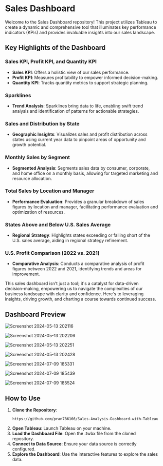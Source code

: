 # Sales Dashboard

Welcome to the Sales Dashboard repository! This project utilizes Tableau to create a dynamic and comprehensive tool that illuminates key performance indicators (KPIs) and provides invaluable insights into our sales landscape.

## Key Highlights of the Dashboard

### Sales KPI, Profit KPI, and Quantity KPI
- **Sales KPI**: Offers a holistic view of our sales performance.
- **Profit KPI**: Measures profitability to empower informed decision-making.
- **Quantity KPI**: Tracks quantity metrics to support strategic planning.

### Sparklines
- **Trend Analysis**: Sparklines bring data to life, enabling swift trend analysis and identification of patterns for actionable strategies.

### Sales and Distribution by State
- **Geographic Insights**: Visualizes sales and profit distribution across states using current year data to pinpoint areas of opportunity and growth potential.

### Monthly Sales by Segment
- **Segmented Analysis**: Segments sales data by consumer, corporate, and home office on a monthly basis, allowing for targeted marketing and resource allocation.

### Total Sales by Location and Manager
- **Performance Evaluation**: Provides a granular breakdown of sales figures by location and manager, facilitating performance evaluation and optimization of resources.

### States Above and Below U.S. Sales Average
- **Regional Strategy**: Highlights states exceeding or falling short of the U.S. sales average, aiding in regional strategy refinement.

### U.S. Profit Comparison (2022 vs. 2021)
- **Comparative Analysis**: Conducts a comparative analysis of profit figures between 2022 and 2021, identifying trends and areas for improvement.

This sales dashboard isn't just a tool; it's a catalyst for data-driven decision-making, empowering us to navigate the complexities of our business landscape with clarity and confidence. Here's to leveraging insights, driving growth, and charting a course towards continued success.

## Dashboard Preview

![Screenshot 2024-05-13 202116](https://github.com/pran786166/Sales-Analysis-Dashboard-with-Tableau/assets/123820058/893475d5-d82b-444d-a95f-55ffbed91a13)

![Screenshot 2024-05-13 202206](https://github.com/pran786166/Sales-Analysis-Dashboard-with-Tableau/assets/123820058/b8619423-3f3b-480b-a036-4a2d061e84ec)

![Screenshot 2024-05-13 202251](https://github.com/pran786166/Sales-Analysis-Dashboard-with-Tableau/assets/123820058/aee0b3cf-e352-4d21-82fc-18c63d2aaf24)

![Screenshot 2024-05-13 202428](https://github.com/pran786166/Sales-Analysis-Dashboard-with-Tableau/assets/123820058/644fb259-a886-4952-9004-2e897301276b)

![Screenshot 2024-07-09 185331](https://github.com/pran786166/Sales-Analysis-Dashboard-with-Tableau/assets/123820058/d14c3fd9-a7e2-4e8a-9a6a-8c5fb8885d5f)

![Screenshot 2024-07-09 185439](https://github.com/pran786166/Sales-Analysis-Dashboard-with-Tableau/assets/123820058/c79dc2b4-5d5a-477e-a593-2735d3b30a43)

![Screenshot 2024-07-09 185524](https://github.com/pran786166/Sales-Analysis-Dashboard-with-Tableau/assets/123820058/7fda165d-0344-43be-87a9-49c026878112)

## How to Use
1. **Clone the Repository**:
   ```bash
   https://github.com/pran786166/Sales-Analysis-Dashboard-with-Tableau
1. **Open Tableau**: Launch Tableau on your machine.
2. **Load the Dashboard File**: Open the .twbx file from the cloned repository.
3. **Connect to Data Source**: Ensure your data source is correctly configured.
4. **Explore the Dashboard**: Use the interactive features to explore the sales data.
